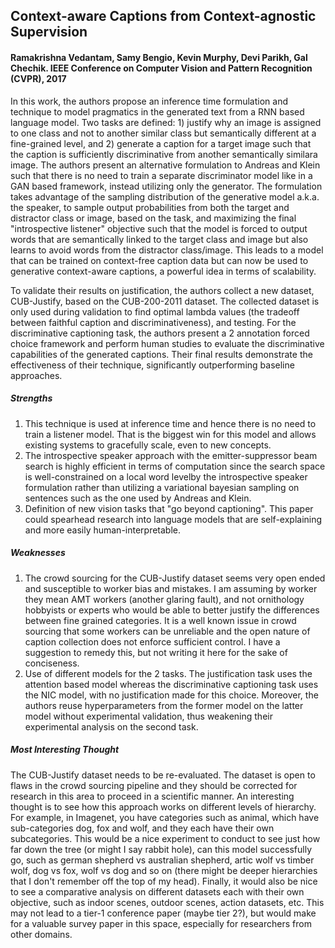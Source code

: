 ## Context-aware Captions from Context-agnostic Supervision

#### Ramakrishna Vedantam, Samy Bengio, Kevin Murphy, Devi Parikh, Gal Chechik. IEEE Conference on Computer Vision and Pattern Recognition (CVPR), 2017

In this work, the authors propose an inference time formulation and technique to model pragmatics in the generated text from a RNN based language model. Two tasks are defined: 1) justify why an image is assigned to one class and not to another similar class but semantically different at a fine-grained level, and 2) generate a caption for a target image such that the caption is sufficiently discriminative from another semantically similara image. The authors present an alternative formulation to Andreas and Klein such that there is no need to train a separate discriminator model like in a GAN based framework, instead utilizing only the generator. The formulation takes advantage of the sampling distribution of the generative model a.k.a. the speaker, to sample output probabilities from both the target and distractor class or image, based on the task, and maximizing the final "introspective listener" objective such that the model is forced to output words that are semantically linked to the target class and image but also learns to avoid words from the distractor class/image. This leads to a model that can be trained on context-free caption data but can now be used to generative context-aware captions, a powerful idea in terms of scalability.

To validate their results on justification, the authors collect a new dataset, CUB-Justify, based on the CUB-200-2011 dataset. The collected dataset is only used during validation to find optimal lambda values (the tradeoff between faithful caption and discriminativeness), and testing. For the discriminative captioning task, the authors present a 2 annotation forced choice framework and perform human studies to evaluate the discriminative capabilities of the generated captions. Their final results demonstrate the effectiveness of their technique, significantly outperforming baseline approaches.

##### Strengths

1. This technique is used at inference time and hence there is no need to train a listener model. That is the biggest win for this model and allows existing systems to gracefully scale, even to new concepts.
2. The introspective speaker approach with the emitter-suppressor beam search is highly efficient in terms of computation since the search space is well-constrained on a local word levelby the introspective speaker formulation rather than utilizing a variational bayesian sampling on sentences such as the one used by Andreas and Klein.
3. Definition of new vision tasks that "go beyond captioning". This paper could spearhead research into language models that are self-explaining and more easily human-interpretable.

##### Weaknesses

1. The crowd sourcing for the CUB-Justify dataset seems very open ended and susceptible to worker bias and mistakes. I am assuming by worker they mean AMT workers (another glaring fault), and not ornithology hobbyists or experts who would be able to better justify the differences between fine grained categories. It is a well known issue in crowd sourcing that some workers can be unreliable and the open nature of caption collection does not enforce sufficient control. I have a suggestion to remedy this, but not writing it here for the sake of conciseness.
2. Use of different models for the 2 tasks. The justification task uses the attention based model whereas the discriminative captioning task uses the NIC model, with no justification made for this choice. Moreover, the authors reuse hyperparameters from the former model on the latter model without experimental validation, thus weakening their experimental analysis on the second task.



##### Most Interesting Thought

The CUB-Justify dataset needs to be re-evaluated. The dataset is open to flaws in the crowd sourcing pipeline and they should be corrected for research in this area to proceed in a scientific manner.
An interesting thought is to see how this approach works on different levels of hierarchy. For example, in Imagenet, you have categories such as animal, which have sub-categories dog, fox and wolf, and they each have their own subcategories. This would be a nice experiment to conduct to see just how far down the tree (or might I say rabbit hole), can this model successfully go, such as german shepherd vs australian shepherd, artic wolf vs timber wolf, dog vs fox, wolf vs dog and so on (there might be deeper hierarchies that I don't remember off the top of my head).
Finally, it would also be nice to see a comparative analysis on different datasets each with their own objective, such as indoor scenes, outdoor scenes, action datasets, etc. This may not lead to a tier-1 conference paper (maybe tier 2?), but would make for a valuable survey paper in this space, especially for researchers from other domains.